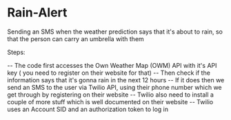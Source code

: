 # Rain-Alert
Sending an SMS when the weather prediction says that it's about to rain, so that the person can carry an umbrella with them

Steps:

-- The code first accesses the Own Weather Map (OWM) API with it's API key ( you need to register on their website for that)
-- Then check if the information says that it's gonna rain in the next 12 hours
-- If it does then we send an SMS to the user via Twilio API, using their phone number which we get through by registering on their website
-- Twilio also need to install a couple of more stuff which is well documented on their website
-- Twilio uses an Account SID and an authorization token to log in
